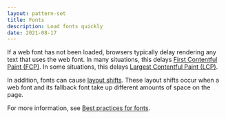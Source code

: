 ```yaml
---
layout: pattern-set
title: Fonts
description: Load fonts quickly
date: 2021-08-17
---
```


If a web font has not been loaded, browsers typically delay rendering any text
that uses the web font. In many situations, this delays [First Contentful Paint
(FCP)](/fcp). In some situations, this delays [Largest Contentful
Paint (LCP)](/lcp).

In addition, fonts can cause [layout
shifts](/debug-layout-shifts). These layout shifts occur when a
web font and its fallback font take up different amounts of space on the page.

For more information, see [Best practices for fonts](/font-best-practices/).
